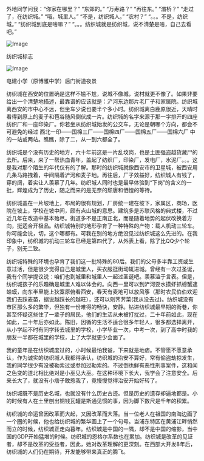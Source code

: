 外地同学问我：“你家在哪里？”
    “东郊的。”
    “万寿路？”
    “再往东。”
    “灞桥？”
    “走过了，在纺织城。”
    “哦，城里人。”
    “不是，纺织城人。”
    “农村？”
    “。。。不是，纺织城。”
    “纺织城到底是啥嘛？”
    “。。。纺织城就是纺织城，说不清楚是啥，自己去看吧。”



![Image](http://w3.wangbin.run/s.wangbin.run/2009/02/08/01.png-1.jpg?e=1761389451&token=OBajcL2QGUgsIwuYHMTbE4CIwhkSDQJAy74p3v3_:Deo_03tdEgPkgPZJqQ6eZTShSIU=)
<p>纺织城标志</p>


![Image](http://w3.wangbin.run/s.wangbin.run/2009/02/08/02.png-1.jpg?e=1761389763&token=OBajcL2QGUgsIwuYHMTbE4CIwhkSDQJAy74p3v3_:7PFCblc-PjktgRmThi7buRdhYSU=)
<p>电建小学（原博雅中学）后门街道夜景</p>


纺织城在西安的位置确是这样不尴不尬，说城不像城，说村就更不像了。如果非要给出一个清楚地描述，最靠谱的应该就是：浐河东边那片老厂子和家属院。纺织城离西安的市中心不远，但坐车少说也要半个多小时。纺织城离白鹿原很近，天晴时看得到原上的麦子和苞谷随风倒伏成一片。纺织城的名字来源于那一字排开的四座纺织厂和一座印染厂。你若坐从纺织城始发的公交车，无论是朝哪个方向，都会不可避免的经过 西北一印——国棉三厂——国棉四厂——国棉五厂——国棉六厂 中的一站或两站。瞧瞧，除了二，从一到六都全了。

纺织城是个没有历史的地方，六十年前这是一片乱坟岗，也是土匪强盗越货藏尸的去所。后来，来了一帮热血青年，盖起了纺织厂，印染厂，发电厂，水泥厂。。。这是我对那个陌生的年代仅有的了解。那时的纺织城就像西安市的卫星城，被西安用几条马路拽着，中间隔着浐河和麦子地。再往后，厂子效益好，纺织城人有钱了，穿的阔，着实让人羡慕了几年。纺织城人同时也是最早体验到“下岗”的含义的一批，辉煌成为了历史，随之而来的是无奈的颓唐和恓惶的等待。

纺织城盖在一片坡地上，布局的很有规划，厂房统一建在坡下，家属区，商场，医院在坡上，学校在坡中间，颇有点山城的意思。建筑多是苏联风格的典式楼，不过近几年在改造中基本殆尽。街道多不是正南正北，而是随着地势的起伏改换着方向，挺适合开极品。纺织城特别的地形孕育了一种特殊的产物：载人机动三轮车。你可能会说，切，这个哪都有。可我在别的地方绝没见过纺织城这么先进的。在我印象中，纺织城的机动三轮车已经是第四代了，从外表上看，除了比QQ少个轮子，别无二致。

纺织城特殊的环境也孕育了我们这一批特殊的80后。我们的父母多半靠工资或生意过活，但是很少觉得自己是城里人，买衣服逛街动辄进城。曾经有一次过圣诞，我有个同学提议说：咱们也到城里和城里人一起过圣诞吧。羡慕溢于言表。但是，纺织城孩子的乐趣确是城里人难以体会的。向西一里可以到浐河耍水摸虾抓螃蟹逮蛤蟆，向东半里能上狄寨原俯看西安，春天有麦地可以放风筝（那时农民伯伯欢迎我们去踩麦苗，据说越踩长的越旺），还可以剜荠荠菜(我从没去过)。纺织城没有市区那么多的繁华，但独有一份难得的畅快，安静。钻进纺织城最早期的街巷，你甚至怀疑这些住了一辈子的居民，他们的生活从未被打扰过，二十年前如此，现在如此，二十年后亦如此。陈旧，因循的生活不适合很多年轻人，很多都选择离开，从小学起不时有同学转去城里的学校，小学毕业一次，中考一次，到了高中时我的朋友一半都在城里的学校，上了大学就更少会面了。

我的童年是在纺织城度过的，小时候最怕我爸，下来就是地痞。不管愿不愿意承认，作为诚实的纺织城人我都得承认，纺织城的治安不算好，常有偷盗劫掠发生，我的同学很少有没被勒索过或参加过勒索的。不过倒也鲜有恶性刑事案件，这和闻之色变的道北相比绝对是小巫见大巫。在这种环境下长大，我学会了注意安全。后来长大了，就没有小痞子敢惹我了，竟慢慢觉得治安开始好转了。

纺织城既不是历史名城，也就没有什么历史古迹。但是历史的遗存却遍地都是。小的时候有人在土里刨出铜钱瓦罐是斯通见惯的事，因为脚下数尺是千年的积累。

纺织城的命运曾因改革而大起，又因改革而大落。当一位老人在祖国的南海边画了一个圈的时候，他也给纺织城的繁华画上了一个句号。当浦东特区在黄浦江畔悄然而立的时候，纺织城正走向暮年。纺织城是中国的一隅，却不是中国的缩影，当中国的GDP开始猛增的时候。纺织城的恩格尔系数也在累加。纺织城是改革的见证者，却不是改革的受益者，因此，她对改革理解的更深刻。在西部大开发8年后，纺织城的人们仍在期待，开发能够带来真正的腾飞。

<!-- ##{"timestamp":1234089300}## -->
